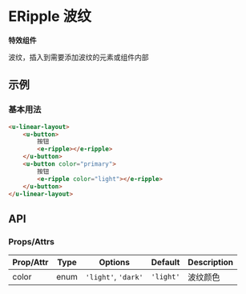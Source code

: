 <!-- 该 README.md 根据 api.yaml 和 docs/*.md 自动生成，为了方便在 GitHub 和 NPM 上查阅。如需修改，请查看源文件 -->

# ERipple 波纹

**特效组件**

波纹，插入到需要添加波纹的元素或组件内部

## 示例
### 基本用法

``` html
<u-linear-layout>
    <u-button>
        按钮
        <e-ripple></e-ripple>
    </u-button>
    <u-button color="primary">
        按钮
        <e-ripple color="light"></e-ripple>
    </u-button>
</u-linear-layout>
```

## API
### Props/Attrs

| Prop/Attr | Type | Options | Default | Description |
| --------- | ---- | ------- | ------- | ----------- |
| color | enum | `'light'`, `'dark'` | `'light'` | 波纹颜色 |
